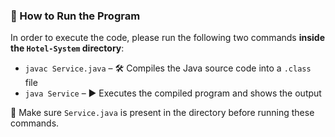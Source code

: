 ### 🚀 How to Run the Program

In order to execute the code, please run the following two commands **inside the `Hotel-System` directory**:

- `javac Service.java` – 🛠️ Compiles the Java source code into a `.class` file  
- `java Service` – ▶️ Executes the compiled program and shows the output

📌 Make sure `Service.java` is present in the directory before running these commands.
